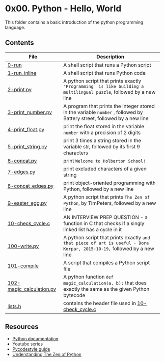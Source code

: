 # 0x00. Python - Hello, World
This folder contains a basic introduction of the python programming language.

## Contents
| File | Description | 
| ---- | ----------- |
| [0-run](0-run) | A shell script that runs a Python script |
| [1-run_inline](1-run_inline) | A shell script that runs Python code |
| [2-print.py](2-print.py) | A python script that prints exactly `"Programming  is like building a multilingual puzzle`, followed by a new line |
| [3-print_number.py](3-print_number.py) | A program that prints the integer stored in the variable ```number``` , followed by Battery street, followed by a new line |
| [4-print_float.py](4-print_float.py) | print the float stored in the variable ```number``` with a precision of 2 digits |
| [5-print_string.py](5-print_string.py) | print 3 times a string stored in the variable str, followed by its first 9 characters |
| [6-concat.py](6-concat.py) | print ```Welcome to Holberton School!``` |
| [7-edges.py](7-edges.py) | print excluded characters of a given string |
| [8-concat_edges.py](8-concat_edges.py) | print object-oriented programming with Python, followed by a new line |
| [9-easter_egg.py](9-easter_egg.py) | A python script that prints `The Zen of Python`, by TimPeters, followed by a new line |
| [10-check_cycle.c](10-check_cycle.c) | AN INTERVIEW PREP QUESTION - a function in C that checks if a singly linked list has a cycle in it |
| [100-write.py](100-write.py) | A python script that prints exactly ```and that piece of art is useful - Dora Korpar, 2015-10-19,``` followed by a new line |
| [101-compile](101-compile) | A script that compiles a Python script file |
| [102-magic_calculation.py](102-magic_calculation.py) | A python function ```def magic_calculation(a, b):``` that does exactly the same as the given Python bytecode |
| [lists.h](lists.h) | contains the header file used in [10-check_cycle.c](10-check_cycle.c) |

## Resources 
- [Python documentation](https://docs.python.org/3/tutorial/index.html)
- [Youtube series](https://www.youtube.com/playlist?list=PLGLfVvz_LVvTn3cK5e6LjhgGiSeVlIRwt)
- [Pycodestyle guide](https://alx-intranet.hbtn.io/rltoken/zbSpP5Q7q3JUCAWDL2z9Wg)
- [Understanding The Zen of Python](https://www.youtube.com/watch?v=uBHOb55-fBo)

